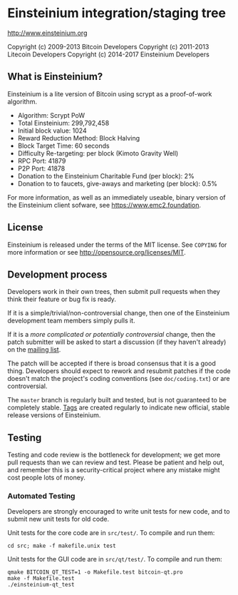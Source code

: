 Einsteinium integration/staging tree
================================

http://www.einsteinium.org

Copyright (c) 2009-2013 Bitcoin Developers
Copyright (c) 2011-2013 Litecoin Developers
Copyright (c) 2014-2017 Einsteinium Developers


What is Einsteinium?
----------------

Einsteinium is a lite version of Bitcoin using scrypt as a proof-of-work algorithm.

- Algorithm: Scrypt PoW
- Total Einsteinium: 299,792,458
- Initial block value: 1024
- Reward Reduction Method: Block Halving
- Block Target Time: 60 seconds
- Difficulty Re-targeting: per block (Kimoto Gravity Well)
- RPC Port: 41879
- P2P Port: 41878
- Donation to the Einsteinium Charitable Fund (per block): 2%
- Donation to to faucets, give-aways and marketing (per block): 0.5%

For more information, as well as an immediately useable, binary version of
the Einsteinium client sofware, see https://www.emc2.foundation.

License
-------

Einsteinium is released under the terms of the MIT license. See `COPYING` for more
information or see http://opensource.org/licenses/MIT.

Development process
-------------------

Developers work in their own trees, then submit pull requests when they think
their feature or bug fix is ready.

If it is a simple/trivial/non-controversial change, then one of the Einsteinium
development team members simply pulls it.

If it is a *more complicated or potentially controversial* change, then the patch
submitter will be asked to start a discussion (if they haven't already) on the
[mailing list](http://sourceforge.net/mailarchive/forum.php?forum_name=bitcoin-development).

The patch will be accepted if there is broad consensus that it is a good thing.
Developers should expect to rework and resubmit patches if the code doesn't
match the project's coding conventions (see `doc/coding.txt`) or are
controversial.

The `master` branch is regularly built and tested, but is not guaranteed to be
completely stable. [Tags](https://github.com/bitcoin/bitcoin/tags) are created
regularly to indicate new official, stable release versions of Einsteinium.

Testing
-------

Testing and code review is the bottleneck for development; we get more pull
requests than we can review and test. Please be patient and help out, and
remember this is a security-critical project where any mistake might cost people
lots of money.

### Automated Testing

Developers are strongly encouraged to write unit tests for new code, and to
submit new unit tests for old code.

Unit tests for the core code are in `src/test/`. To compile and run them:

    cd src; make -f makefile.unix test

Unit tests for the GUI code are in `src/qt/test/`. To compile and run them:

    qmake BITCOIN_QT_TEST=1 -o Makefile.test bitcoin-qt.pro
    make -f Makefile.test
    ./einsteinium-qt_test

